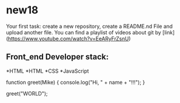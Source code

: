 # new18
Your first task: create a new repository, create a README.nd File and upload another file.
You can find a playlist of videos about git by [link] (https://www.youtube.com/watch?v=EeARyFrZsnU)
## Front_end Developer stack:
*HTML
*HTML
﻿﻿*CSS
﻿﻿*JavaScript
  
function greet(Mike) {
  console.log("Hi, " + name + "!!!");
}

greet("WORLD");
